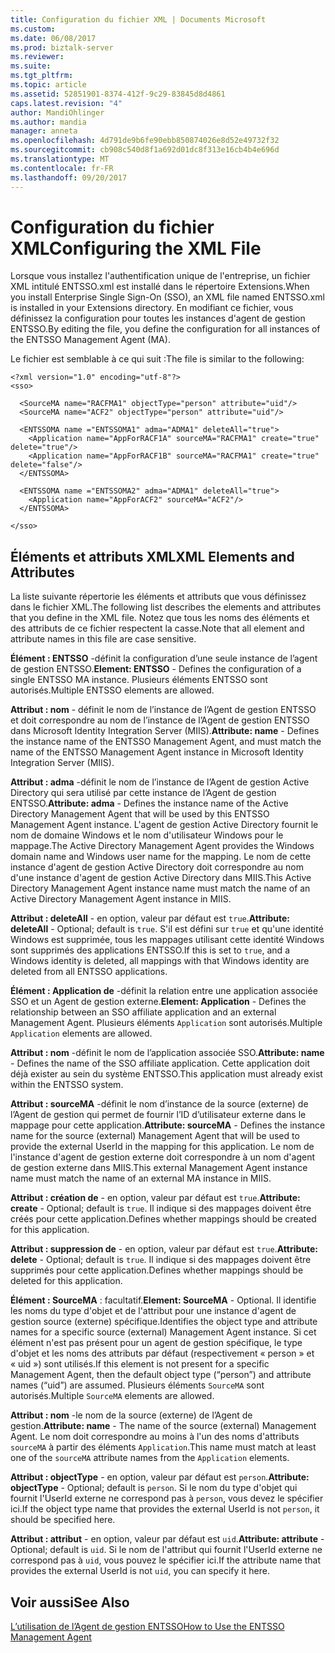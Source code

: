 ```yaml
---
title: Configuration du fichier XML | Documents Microsoft
ms.custom: 
ms.date: 06/08/2017
ms.prod: biztalk-server
ms.reviewer: 
ms.suite: 
ms.tgt_pltfrm: 
ms.topic: article
ms.assetid: 52851901-8374-412f-9c29-83845d8d4861
caps.latest.revision: "4"
author: MandiOhlinger
ms.author: mandia
manager: anneta
ms.openlocfilehash: 4d791de9b6fe90ebb850874026e8d52e49732f32
ms.sourcegitcommit: cb908c540d8f1a692d01dc8f313e16cb4b4e696d
ms.translationtype: MT
ms.contentlocale: fr-FR
ms.lasthandoff: 09/20/2017
---
```

# <a name="configuring-the-xml-file"></a><span data-ttu-id="dae5b-102">Configuration du fichier XML</span><span class="sxs-lookup"><span data-stu-id="dae5b-102">Configuring the XML File</span></span>
<span data-ttu-id="dae5b-103">Lorsque vous installez l'authentification unique de l'entreprise, un fichier XML intitulé ENTSSO.xml est installé dans le répertoire Extensions.</span><span class="sxs-lookup"><span data-stu-id="dae5b-103">When you install Enterprise Single Sign-On (SSO), an XML file named ENTSSO.xml is installed in your Extensions directory.</span></span> <span data-ttu-id="dae5b-104">En modifiant ce fichier, vous définissez la configuration pour toutes les instances d'agent de gestion ENTSSO.</span><span class="sxs-lookup"><span data-stu-id="dae5b-104">By editing the file, you define the configuration for all instances of the ENTSSO Management Agent (MA).</span></span>  
  
 <span data-ttu-id="dae5b-105">Le fichier est semblable à ce qui suit :</span><span class="sxs-lookup"><span data-stu-id="dae5b-105">The file is similar to the following:</span></span>  
  
```  
<?xml version="1.0" encoding="utf-8"?>  
<sso>  
  
  <SourceMA name="RACFMA1" objectType="person" attribute="uid"/>  
  <SourceMA name="ACF2" objectType="person" attribute="uid"/>  
  
  <ENTSSOMA name ="ENTSSOMA1" adma="ADMA1" deleteAll="true">  
    <Application name="AppForRACF1A" sourceMA="RACFMA1" create="true" delete="true"/>  
    <Application name="AppForRACF1B" sourceMA="RACFMA1" create="true" delete="false"/>  
  </ENTSSOMA>  
  
  <ENTSSOMA name ="ENTSSOMA2" adma="ADMA1" deleteAll="true">  
    <Application name="AppForACF2" sourceMA="ACF2"/>  
  </ENTSSOMA>  
  
</sso>  
```  
  
## <a name="xml-elements-and-attributes"></a><span data-ttu-id="dae5b-106">Éléments et attributs XML</span><span class="sxs-lookup"><span data-stu-id="dae5b-106">XML Elements and Attributes</span></span>  
 <span data-ttu-id="dae5b-107">La liste suivante répertorie les éléments et attributs que vous définissez dans le fichier XML.</span><span class="sxs-lookup"><span data-stu-id="dae5b-107">The following list describes the elements and attributes that you define in the XML file.</span></span> <span data-ttu-id="dae5b-108">Notez que tous les noms des éléments et des attributs de ce fichier respectent la casse.</span><span class="sxs-lookup"><span data-stu-id="dae5b-108">Note that all element and attribute names in this file are case sensitive.</span></span>  
  
 <span data-ttu-id="dae5b-109">**Élément : ENTSSO** -définit la configuration d’une seule instance de l’agent de gestion ENTSSO.</span><span class="sxs-lookup"><span data-stu-id="dae5b-109">**Element: ENTSSO** - Defines the configuration of a single ENTSSO MA instance.</span></span> <span data-ttu-id="dae5b-110">Plusieurs éléments ENTSSO sont autorisés.</span><span class="sxs-lookup"><span data-stu-id="dae5b-110">Multiple ENTSSO elements are allowed.</span></span>  
  
 <span data-ttu-id="dae5b-111">**Attribut : nom** - définit le nom de l’instance de l’Agent de gestion ENTSSO et doit correspondre au nom de l’instance de l’Agent de gestion ENTSSO dans Microsoft Identity Integration Server (MIIS).</span><span class="sxs-lookup"><span data-stu-id="dae5b-111">**Attribute: name** - Defines the instance name of the ENTSSO Management Agent, and must match the name of the ENTSSO Management Agent instance in Microsoft Identity Integration Server (MIIS).</span></span>  
  
 <span data-ttu-id="dae5b-112">**Attribut : adma** -définit le nom de l’instance de l’Agent de gestion Active Directory qui sera utilisé par cette instance de l’Agent de gestion ENTSSO.</span><span class="sxs-lookup"><span data-stu-id="dae5b-112">**Attribute: adma** - Defines the instance name of the Active Directory Management Agent that will be used by this ENTSSO Management Agent instance.</span></span> <span data-ttu-id="dae5b-113">L'agent de gestion Active Directory fournit le nom de domaine Windows et le nom d'utilisateur Windows pour le mappage.</span><span class="sxs-lookup"><span data-stu-id="dae5b-113">The Active Directory Management Agent provides the Windows domain name and Windows user name for the mapping.</span></span> <span data-ttu-id="dae5b-114">Le nom de cette instance d'agent de gestion Active Directory doit correspondre au nom d'une instance d'agent de gestion Active Directory dans MIIS.</span><span class="sxs-lookup"><span data-stu-id="dae5b-114">This Active Directory Management Agent instance name must match the name of an Active Directory Management Agent instance in MIIS.</span></span>  
  
 <span data-ttu-id="dae5b-115">**Attribut : deleteAll** - en option, valeur par défaut est `true`.</span><span class="sxs-lookup"><span data-stu-id="dae5b-115">**Attribute: deleteAll** - Optional; default is `true`.</span></span> <span data-ttu-id="dae5b-116">S'il est défini sur `true` et qu'une identité Windows est supprimée, tous les mappages utilisant cette identité Windows sont supprimés des applications ENTSSO.</span><span class="sxs-lookup"><span data-stu-id="dae5b-116">If this is set to `true`, and a Windows identity is deleted, all mappings with that Windows identity are deleted from all ENTSSO applications.</span></span>  
  
 <span data-ttu-id="dae5b-117">**Élément : Application de** -définit la relation entre une application associée SSO et un Agent de gestion externe.</span><span class="sxs-lookup"><span data-stu-id="dae5b-117">**Element: Application** - Defines the relationship between an SSO affiliate application and an external Management Agent.</span></span> <span data-ttu-id="dae5b-118">Plusieurs éléments `Application` sont autorisés.</span><span class="sxs-lookup"><span data-stu-id="dae5b-118">Multiple `Application` elements are allowed.</span></span>  
  
 <span data-ttu-id="dae5b-119">**Attribut : nom** -définit le nom de l’application associée SSO.</span><span class="sxs-lookup"><span data-stu-id="dae5b-119">**Attribute: name** - Defines the name of the SSO affiliate application.</span></span> <span data-ttu-id="dae5b-120">Cette application doit déjà exister au sein du système ENTSSO.</span><span class="sxs-lookup"><span data-stu-id="dae5b-120">This application must already exist within the ENTSSO system.</span></span>  
  
 <span data-ttu-id="dae5b-121">**Attribut : sourceMA** -définit le nom d’instance de la source (externe) de l’Agent de gestion qui permet de fournir l’ID d’utilisateur externe dans le mappage pour cette application.</span><span class="sxs-lookup"><span data-stu-id="dae5b-121">**Attribute: sourceMA** - Defines the instance name for the source (external) Management Agent that will be used to provide the external UserId in the mapping for this application.</span></span> <span data-ttu-id="dae5b-122">Le nom de l'instance d'agent de gestion externe doit correspondre à un nom d'agent de gestion externe dans MIIS.</span><span class="sxs-lookup"><span data-stu-id="dae5b-122">This external Management Agent instance name must match the name of an external MA instance in MIIS.</span></span>  
  
 <span data-ttu-id="dae5b-123">**Attribut : création de** - en option, valeur par défaut est `true`.</span><span class="sxs-lookup"><span data-stu-id="dae5b-123">**Attribute: create** - Optional; default is `true`.</span></span> <span data-ttu-id="dae5b-124">Il indique si des mappages doivent être créés pour cette application.</span><span class="sxs-lookup"><span data-stu-id="dae5b-124">Defines whether mappings should be created for this application.</span></span>  
  
 <span data-ttu-id="dae5b-125">**Attribut : suppression de** - en option, valeur par défaut est `true`.</span><span class="sxs-lookup"><span data-stu-id="dae5b-125">**Attribute: delete** - Optional; default is `true`.</span></span> <span data-ttu-id="dae5b-126">Il indique si des mappages doivent être supprimés pour cette application.</span><span class="sxs-lookup"><span data-stu-id="dae5b-126">Defines whether mappings should be deleted for this application.</span></span>  
  
 <span data-ttu-id="dae5b-127">**Élément : SourceMA** : facultatif.</span><span class="sxs-lookup"><span data-stu-id="dae5b-127">**Element: SourceMA** - Optional.</span></span> <span data-ttu-id="dae5b-128">Il identifie les noms du type d'objet et de l'attribut pour une instance d'agent de gestion source (externe) spécifique.</span><span class="sxs-lookup"><span data-stu-id="dae5b-128">Identifies the object type and attribute names for a specific source (external) Management Agent instance.</span></span> <span data-ttu-id="dae5b-129">Si cet élément n'est pas présent pour un agent de gestion spécifique, le type d'objet et les noms des attributs par défaut (respectivement « person » et « uid ») sont utilisés.</span><span class="sxs-lookup"><span data-stu-id="dae5b-129">If this element is not present for a specific Management Agent, then the default object type (“person”) and attribute names (“uid”) are assumed.</span></span> <span data-ttu-id="dae5b-130">Plusieurs éléments `SourceMA` sont autorisés.</span><span class="sxs-lookup"><span data-stu-id="dae5b-130">Multiple `SourceMA` elements are allowed.</span></span>  
  
 <span data-ttu-id="dae5b-131">**Attribut : nom** -le nom de la source (externe) de l’Agent de gestion.</span><span class="sxs-lookup"><span data-stu-id="dae5b-131">**Attribute: name** - The name of the source (external) Management Agent.</span></span> <span data-ttu-id="dae5b-132">Le nom doit correspondre au moins à l'un des noms d'attributs `sourceMA` à partir des éléments `Application`.</span><span class="sxs-lookup"><span data-stu-id="dae5b-132">This name must match at least one of the `sourceMA` attribute names from the `Application` elements.</span></span>  
  
 <span data-ttu-id="dae5b-133">**Attribut : objectType** - en option, valeur par défaut est `person`.</span><span class="sxs-lookup"><span data-stu-id="dae5b-133">**Attribute: objectType** - Optional; default is `person`.</span></span> <span data-ttu-id="dae5b-134">Si le nom du type d'objet qui fournit l'UserId externe ne correspond pas à `person`, vous devez le spécifier ici.</span><span class="sxs-lookup"><span data-stu-id="dae5b-134">If the object type name that provides the external UserId is not `person`, it should be specified here.</span></span>  
  
 <span data-ttu-id="dae5b-135">**Attribut : attribut** - en option, valeur par défaut est `uid`.</span><span class="sxs-lookup"><span data-stu-id="dae5b-135">**Attribute: attribute** - Optional; default is `uid`.</span></span> <span data-ttu-id="dae5b-136">Si le nom de l'attribut qui fournit l'UserId externe ne correspond pas à `uid`, vous pouvez le spécifier ici.</span><span class="sxs-lookup"><span data-stu-id="dae5b-136">If the attribute name that provides the external UserId is not `uid`, you can specify it here.</span></span>  
  
## <a name="see-also"></a><span data-ttu-id="dae5b-137">Voir aussi</span><span class="sxs-lookup"><span data-stu-id="dae5b-137">See Also</span></span>  
 [<span data-ttu-id="dae5b-138">L’utilisation de l’Agent de gestion ENTSSO</span><span class="sxs-lookup"><span data-stu-id="dae5b-138">How to Use the ENTSSO Management Agent</span></span>](../core/how-to-use-the-entsso-management-agent.md)